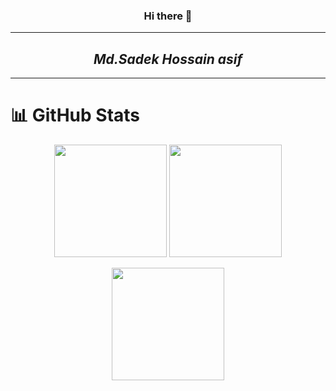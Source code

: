 <h3 align="center">Hi there 👋</h3>
<hr>
<h2 align="center"><i>Md.Sadek Hossain asif</i></h2>
<hr>

# 📊 GitHub Stats
<p align="center"> <img src="https://github-readme-stats.vercel.app/api?username=crevios&show_icons=true&theme=radical&hide_rank=true" height="180"/> <img src="https://github-readme-streak-stats.herokuapp.com/?user=crevios&theme=radical" height="180"/> </p> <p align="center"> <img src="https://github-readme-stats.vercel.app/api/top-langs/?username=crevios&layout=compact&theme=radical" height="180"/> </p>
